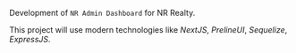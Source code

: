 Development of `NR Admin Dashboard` for NR Realty. 

This project will use modern technologies like *NextJS*, *PrelineUI*, *Sequelize*, *ExpressJS*.
